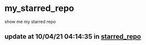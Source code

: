 # my_starred_repo
show me my starred repo

update at 10/04/21 04:14:35 in [starred_repo](./index.html)
---

